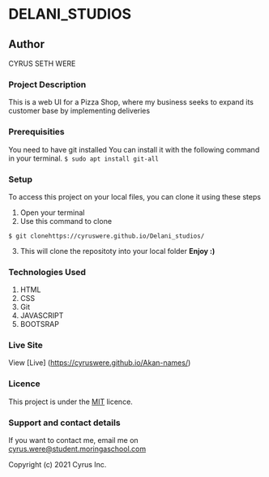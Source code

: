 # DELANI_STUDIOS

## Author
CYRUS SETH WERE

### Project Description
This is a web UI for a Pizza Shop, where my business seeks to expand its customer base by implementing deliveries

### Prerequisities
You need to have git installed
You can install it with the following command in your terminal.
`$ sudo apt install git-all`

### Setup
To access this project on your local files, you can clone it using these steps
1. Open your terminal
2. Use this command to clone 
```
$ git clonehttps://cyruswere.github.io/Delani_studios/
```
3. This will clone the repositoty into your local folder
 __Enjoy :)__

### Technologies Used
1. HTML
2. CSS
3. Git
4. JAVASCRIPT
5. BOOTSRAP
### Live Site
View [Live] (https://cyruswere.github.io/Akan-names/)

### Licence
This project is under the  [MIT](LICENSE) licence.
### Support and contact details
If you want to contact me, email me on cyrus.were@student.moringaschool.com

Copyright (c) 2021 Cyrus Inc.